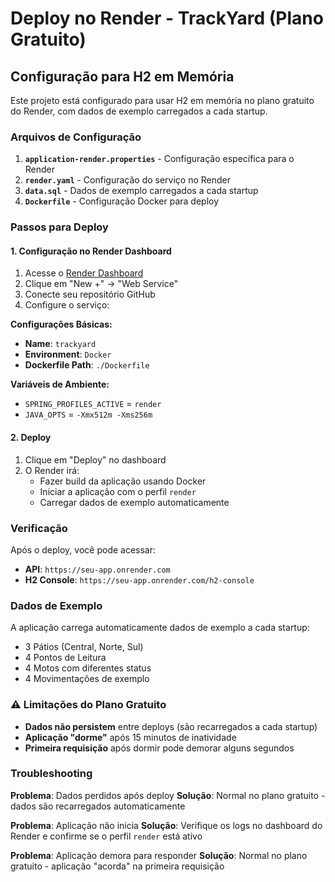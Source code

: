 # Deploy no Render - TrackYard (Plano Gratuito)

## Configuração para H2 em Memória

Este projeto está configurado para usar H2 em memória no plano gratuito do Render, com dados de exemplo carregados a cada startup.

### Arquivos de Configuração

1. **`application-render.properties`** - Configuração específica para o Render
2. **`render.yaml`** - Configuração do serviço no Render
3. **`data.sql`** - Dados de exemplo carregados a cada startup
4. **`Dockerfile`** - Configuração Docker para deploy

### Passos para Deploy

#### 1. Configuração no Render Dashboard

1. Acesse o [Render Dashboard](https://dashboard.render.com)
2. Clique em "New +" → "Web Service"
3. Conecte seu repositório GitHub
4. Configure o serviço:

**Configurações Básicas:**
- **Name**: `trackyard`
- **Environment**: `Docker`
- **Dockerfile Path**: `./Dockerfile`

**Variáveis de Ambiente:**
- `SPRING_PROFILES_ACTIVE` = `render`
- `JAVA_OPTS` = `-Xmx512m -Xms256m`

#### 2. Deploy

1. Clique em "Deploy" no dashboard
2. O Render irá:
   - Fazer build da aplicação usando Docker
   - Iniciar a aplicação com o perfil `render`
   - Carregar dados de exemplo automaticamente

### Verificação

Após o deploy, você pode acessar:
- **API**: `https://seu-app.onrender.com`
- **H2 Console**: `https://seu-app.onrender.com/h2-console`

### Dados de Exemplo

A aplicação carrega automaticamente dados de exemplo a cada startup:
- 3 Pátios (Central, Norte, Sul)
- 4 Pontos de Leitura
- 4 Motos com diferentes status
- 4 Movimentações de exemplo

### ⚠️ Limitações do Plano Gratuito

- **Dados não persistem** entre deploys (são recarregados a cada startup)
- **Aplicação "dorme"** após 15 minutos de inatividade
- **Primeira requisição** após dormir pode demorar alguns segundos

### Troubleshooting

**Problema**: Dados perdidos após deploy
**Solução**: Normal no plano gratuito - dados são recarregados automaticamente

**Problema**: Aplicação não inicia
**Solução**: Verifique os logs no dashboard do Render e confirme se o perfil `render` está ativo

**Problema**: Aplicação demora para responder
**Solução**: Normal no plano gratuito - aplicação "acorda" na primeira requisição
